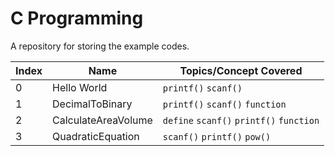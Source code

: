 # C Programming

A repository for storing the example codes.

| Index | Name | Topics/Concept Covered |
| ------------- | ------------- | ------------- |
| 0 | Hello World | `printf()` `scanf()` |
| 1 | DecimalToBinary | `printf()` `scanf()` `function` |
| 2 | CalculateAreaVolume | `define` `scanf()` `printf()` `function` |
| 3 | QuadraticEquation | `scanf()` `printf()` `pow()` |